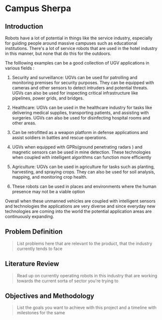 # Campus Sherpa

## Introduction
Robots have a lot of potential in things like the service industry, especially for guiding people around massive campuses such as educational institutions. There's a lot of service robots that are used in the hotel industry in this manner, but none that do this for the outdoors.

The folllowing examples can be a good collection of UGV applications in various fields :

1. Security and surveillance: UGVs can be used for patrolling and monitoring premises for security purposes. They can be equipped with cameras and other sensors to detect intruders and potential threats. UGVs can also be used for inspecting critical infrastructure like pipelines, power grids, and bridges.

2. Healthcare: UGVs can be used in the healthcare industry for tasks like delivering medical supplies, transporting patients, and assisting with surgeries. UGVs can also be used for disinfecting hospital rooms and other areas.

3. Can be retrofitted as a weapon platform in defense  applications and assist soldiers in battles and rescue operations.


4. UGVs when equipped with GPRs(ground penetrating radars ) and magnetic sensors can be used in mine detection. These technologies when coupled with intelligent     algorithms can function more efficiently 


5. Agriculture: UGVs can be used in agriculture for tasks such as planting, harvesting, and spraying crops. They can also be used for soil analysis, mapping, and monitoring crop health.

6. These robots can be used in places and environments where the human presence may not be a viable option

Overall when these unmanned vehicles are coupled with intelligent sensors and technologies the applications are very diverse and since everyday new technologies are coming into the world the potential application areas are continuously expanding.

## Problem Definition

> List problems here that are relevant to the product, that the industry currently tends to face

## Literature Review

> Read up on currently operating robots in this industry that are working towards the current sorta of sector you're trying to

## Objectives and Methodology

> List the goals you want to achieve with this project and a timeline with milestones for the same
